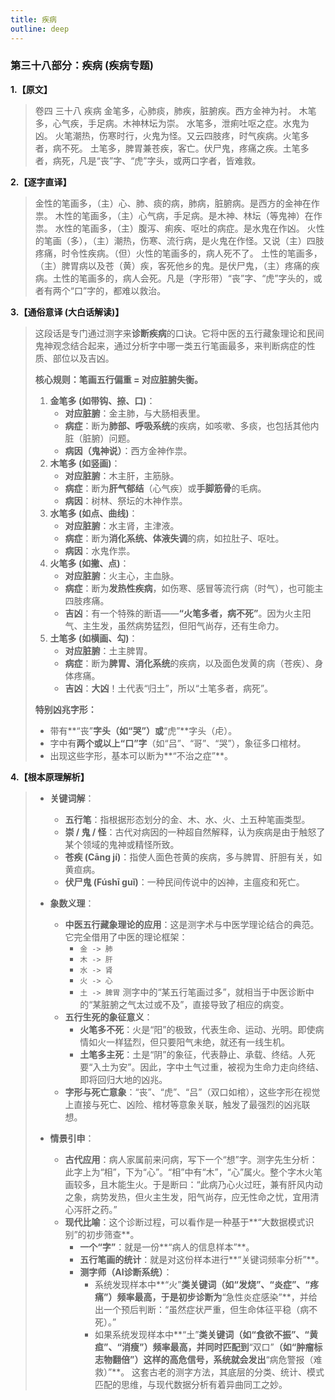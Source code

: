 ```yaml
---
title: 疾病
outline: deep
---
```

  
### **第三十八部分：疾病 (疾病专题)**

**1.【原文】**
> 卷四 三十八 疾病
> 金笔多，心肺痰，肺疾，脏腑疾。西方金神为衬。
> 木笔多，心气疾，手足病。木神林坛为崇。
> 水笔多，泄痢吐呕之症。水鬼为凶。
> 火笔潮热，伤寒时行，火鬼为怪。又云四肢疼，时气疾病。火笔多者，病不死。
> 土笔多，脾胃兼苍疾，客亡。伏尸鬼，疼痛之疾。土笔多者，病死，凡是“丧”字、“虎”字头，或两口字者，皆难救。

**2.【逐字直译】**
> 金性的笔画多，（主）心、肺、痰的病，肺病，脏腑病。是西方的金神在作祟。
> 木性的笔画多，（主）心气病，手足病。是木神、林坛（等鬼神）在作祟。
> 水性的笔画多，（主）腹泻、痢疾、呕吐的病症。是水鬼在作凶。
> 火性的笔画（多），（主）潮热，伤寒、流行病，是火鬼在作怪。又说（主）四肢疼痛，时令性疾病。（但）火性的笔画多的，病人死不了。
> 土性的笔画多，（主）脾胃病以及苍（黄）疾，客死他乡的鬼。是伏尸鬼，（主）疼痛的疾病。土性的笔画多的，病人会死。凡是（字形带）“丧”字、“虎”字头的，或者有两个“口”字的，都难以救治。

**3.【通俗意译 (大白话解读)】**
> 这段话是专门通过测字来**诊断疾病**的口诀。它将中医的五行藏象理论和民间鬼神观念结合起来，通过分析字中哪一类五行笔画最多，来判断病症的性质、部位以及吉凶。
> 
> **核心规则：笔画五行偏重 = 对应脏腑失衡。**
> 
> 1.  **金笔多 (如带钩、捺、口)**：
>     *   **对应脏腑**：金主肺，与大肠相表里。
>     *   **病症**：断为**肺部、呼吸系统**的疾病，如咳嗽、多痰，也包括其他内脏（脏腑）问题。
>     *   **病因（鬼神说）**：西方金神作祟。
> 2.  **木笔多 (如竖画)**：
>     *   **对应脏腑**：木主肝，主筋脉。
>     *   **病症**：断为**肝气郁结**（心气疾）或**手脚筋骨**的毛病。
>     *   **病因**：树林、祭坛的木神作祟。
> 3.  **水笔多 (如点、曲线)**：
>     *   **对应脏腑**：水主肾，主津液。
>     *   **病症**：断为**消化系统、体液失调**的病，如拉肚子、呕吐。
>     *   **病因**：水鬼作祟。
> 4.  **火笔多 (如撇、点)**：
>     *   **对应脏腑**：火主心，主血脉。
>     *   **病症**：断为**发热性疾病**，如伤寒、感冒等流行病（时气），也可能主四肢疼痛。
>     *   **吉凶**：有一个特殊的断语——**“火笔多者，病不死”**。因为火主阳气、主生发，虽然病势猛烈，但阳气尚存，还有生命力。
> 5.  **土笔多 (如横画、勾)**：
>     *   **对应脏腑**：土主脾胃。
>     *   **病症**：断为**脾胃、消化系统**的疾病，以及面色发黄的病（苍疾）、身体疼痛。
>     *   **吉凶**：**大凶**！土代表“归土”，所以“土笔多者，病死”。
> 
> **特别凶兆字形：**
> *   带有**“丧”**字头（如“哭”）或**“虎”**字头（虍）。
> *   字中有**两个或以上“口”字**（如“吕”、“哥”、“哭”），象征多口棺材。
> *   出现这些字形，基本可以断为**“不治之症”**。

**4.【根本原理解析】**
> *   **关键词解**：
>     *   **五行笔**：指根据形态划分的金、木、水、火、土五种笔画类型。
>     *   **崇 / 鬼 / 怪**：古代对病因的一种超自然解释，认为疾病是由于触怒了某个领域的鬼神或精怪所致。
>     *   **苍疾 (Cāng jí)**：指使人面色苍黄的疾病，多与脾胃、肝胆有关，如黄疸病。
>     *   **伏尸鬼 (Fúshī guǐ)**：一种民间传说中的凶神，主瘟疫和死亡。
> 
> *   **象数义理**：
>     *   **中医五行藏象理论的应用**：这是测字术与中医学理论结合的典范。它完全借用了中医的理论框架：
>         *   `金 -> 肺`
>         *   `木 -> 肝`
>         *   `水 -> 肾`
>         *   `火 -> 心`
>         *   `土 -> 脾胃`
>         测字中的“某五行笔画过多”，就相当于中医诊断中的“某脏腑之气太过或不及”，直接导致了相应的病变。
>     *   **五行生死的象征意义**：
>         *   **火笔多不死**：火是“阳”的极致，代表生命、运动、光明。即使病情如火一样猛烈，但只要阳气未绝，就还有一线生机。
>         *   **土笔多主死**：土是“阴”的象征，代表静止、承载、终结。人死要“入土为安”。因此，字中土气过重，被视为生命力走向终结、即将回归大地的凶兆。
>     *   **字形与死亡意象**：“丧”、“虎”、“吕”（双口如棺），这些字形在视觉上直接与死亡、凶险、棺材等意象关联，触发了最强烈的凶兆联想。
> 
> *   **情景引申**：
>     *   **古代应用**：病人家属前来问病，写下一个“想”字。测字先生分析：此字上为“相”，下为“心”。“相”中有“木”，“心”属火。整个字木火笔画较多，且木能生火。于是断曰：“此病乃心火过旺，兼有肝风内动之象，病势发热，但火主生发，阳气尚存，应无性命之忧，宜用清心泻肝之药。”
>     *   **现代比喻**：这个诊断过程，可以看作是一种基于**“大数据模式识别”的初步筛查**。
>         *   **一个“字”**：就是一份**“病人的信息样本”**。
>         *   **五行笔画的统计**：就是对这份样本进行**“关键词频率分析”**。
>         *   **测字师（AI诊断系统）**：
>             *   系统发现样本中**“火”**类关键词（如“发烧”、“炎症”、“疼痛”）频率最高，于是初步诊断为**“急性炎症感染”**，并给出一个预后判断：“虽然症状严重，但生命体征平稳（病不死）。”
>             *   如果系统发现样本中**“土”**类关键词（如“食欲不振”、“黄疸”、“消瘦”）频率最高，并同时匹配到**“双口”**（如“肿瘤标志物翻倍”）这样的高危信号，系统就会发出**“病危警报（难救）”**。
>         这套古老的测字方法，其底层的分类、统计、模式匹配的思维，与现代数据分析有着异曲同工之妙。
